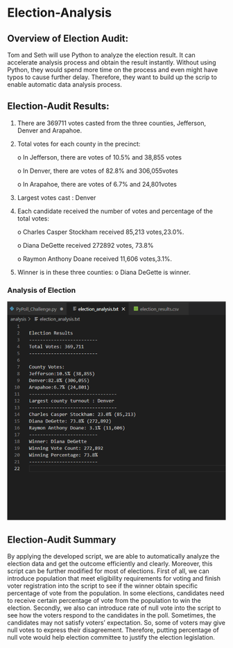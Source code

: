 # Election-Analysis

## Overview of Election Audit: 
Tom and Seth will use Python to analyze the election result. It can accelerate analysis process and obtain the result instantly. Without using Python, they would spend more time on the process and even might have typos to cause further delay. Therefore, they want to build up the scrip to enable automatic data analysis process.

## Election-Audit Results: 
   1. There are 369711 votes casted from the three counties, Jefferson, Denver and Arapahoe.   
   2. Total votes for each county in the precinct:

      o In Jefferson, there are votes of 10.5% and 38,855 votes
      
      o In Denver, there are votes of 82.8% and 306,055votes
      
      o In Arapahoe, there are votes of 6.7% and 24,801votes
      
   3. Largest votes cast : Denver
   4. Each candidate received the number of votes and percentage of the total votes:
   
      o Charles Casper Stockham received 85,213 votes,23.0%.
      
      o Diana DeGette received 272892 votes, 73.8%
     
      o Raymon Anthony Doane received 11,606 votes,3.1%.
      
   5. Winner is in these three counties:
      o Diana DeGette is winner.

### Analysis of Election  
![election_analysis_result](https://github.com/WeiTing83/Election-Analysis/blob/main/Resources/election_analysis_result.png)

## Election-Audit Summary
By applying the developed script, we are able to automatically analyze the election data and get the outcome efficiently and clearly. Moreover, this script can be further modified for most of elections. First of all, we can introduce population that meet eligibility requirements for voting and finish voter registration into the script to see if the winner obtain specific percentage of vote from the population. In some elections, candidates need to receive certain percentage of vote from the population to win the election. Secondly, we also can introduce rate of null vote into the script to see how the voters respond to the candidates in the poll. Sometimes, the candidates may not satisfy voters’ expectation. So, some of voters may give null votes to express their disagreement. Therefore, putting percentage of null vote would help election committee to justify the election legislation.
